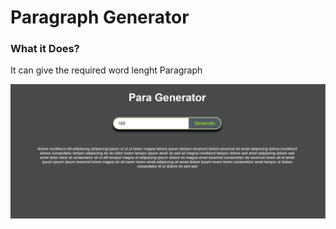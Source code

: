 # Paragraph Generator

### What it Does?
It can give the required word lenght Paragraph

![Fianal](./src/assets/final.png)